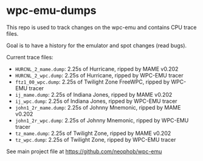# wpc-emu-dumps

This repo is used to track changes on the wpc-emu and contains CPU trace files.

Goal is to have a history for the emulator and spot changes (read bugs).

Current trace files:
- `HURCNL_2_mame.dump`: 2.25s of Hurricane, ripped by MAME v0.202
- `HURCNL_2_wpc.dump`: 2.25s of Hurricane, ripped by WPC-EMU tracer 
- `ftz1_00_wpc.dump`: 2.25s of Twilight Zone FreeWPC, ripped by WPC-EMU tracer
- `ij_mame.dump`: 2.25s of Indiana Jones, ripped by MAME v0.202
- `ij_wpc.dump`: 2.25s of Indiana Jones, ripped by WPC-EMU tracer
- `john1_2r_mame.dump`: 2.25s of Johnny Mnemonic, ripped by MAME v0.202
- `john1_2r_wpc.dump`: 2.25s of Johnny Mnemonic, ripped by WPC-EMU tracer
- `tz_mame.dump`: 2.25s of Twilight Zone, ripped by MAME v0.202
- `tz_wpc.dump`: 2.25s of Twilight Zone, ripped by WPC-EMU tracer

See main project file at https://github.com/neophob/wpc-emu
